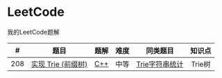 # LeetCode
我的LeetCode题解

|#|题目|题解|难度|同类题目|知识点|
|:-:|:-:|:-:|:-:|:-:|:-:|
|208 |[实现 Trie (前缀树)](https://leetcode-cn.com/problems/implement-trie-prefix-tree/)|[C++](https://github.com/Gakk1Fan/LeetCode/blob/main/Solutions/208.%20%E5%AE%9E%E7%8E%B0%20Trie%20(%E5%89%8D%E7%BC%80%E6%A0%91).md)|中等|[Trie字符串统计](https://www.acwing.com/problem/content/837/)|Trie树|
